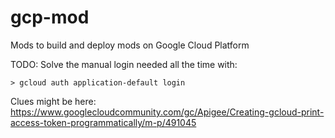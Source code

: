 # gcp-mod
Mods to build and deploy mods on Google Cloud Platform

TODO: Solve the manual login needed all the time with:

    > gcloud auth application-default login

Clues might be here: https://www.googlecloudcommunity.com/gc/Apigee/Creating-gcloud-print-access-token-programmatically/m-p/491045
